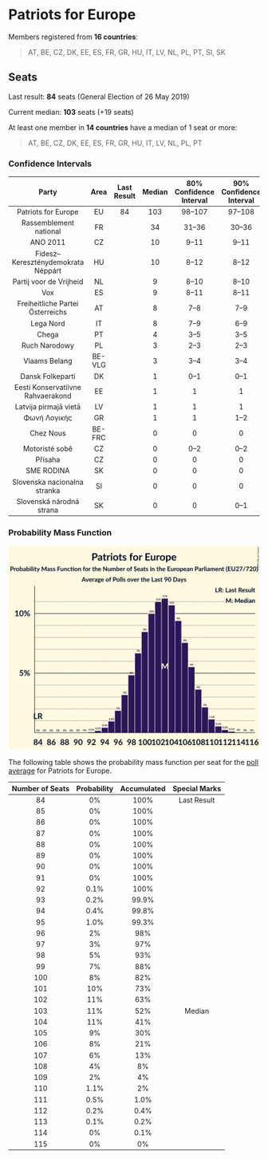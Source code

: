 # Patriots for Europe

Members registered from **16 countries**:

> AT, BE, CZ, DK, EE, ES, FR, GR, HU, IT, LV, NL, PL, PT, SI, SK

## Seats

Last result: **84** seats (General Election of 26 May 2019)

Current median: **103** seats (+19 seats)

At least one member in **14 countries** have a median of 1 seat or more:

> AT, BE, CZ, DK, EE, ES, FR, GR, HU, IT, LV, NL, PL, PT

### Confidence Intervals

| Party | Area | Last Result | Median | 80% Confidence Interval | 90% Confidence Interval | 95% Confidence Interval | 99% Confidence Interval |
|:-----:|:----:|:-----------:|:------:|:-----------------------:|:-----------------------:|:-----------------------:|:-----------------------:|
| Patriots for Europe | EU | 84 | 103 | 98–107 | 97–108 | 96–109 | 94–111 |
| Rassemblement national | FR | | 34 | 31–36 | 30–36 | 30–37 | 29–40 |
| ANO 2011 | CZ | | 10 | 9–11 | 9–11 | 9–11 | 8–11 |
| Fidesz–Kereszténydemokrata Néppárt | HU | | 10 | 8–12 | 8–12 | 8–13 | 8–13 |
| Partij voor de Vrijheid | NL | | 9 | 8–10 | 8–10 | 8–10 | 8–11 |
| Vox | ES | | 9 | 8–11 | 8–11 | 8–11 | 7–12 |
| Freiheitliche Partei Österreichs | AT | | 8 | 7–8 | 7–9 | 6–9 | 6–9 |
| Lega Nord | IT | | 8 | 7–9 | 6–9 | 6–10 | 6–10 |
| Chega | PT | | 4 | 3–5 | 3–5 | 3–5 | 3–6 |
| Ruch Narodowy | PL | | 3 | 2–3 | 2–3 | 2–3 | 1–4 |
| Vlaams Belang | BE-VLG | | 3 | 3–4 | 3–4 | 3–4 | 3–4 |
| Dansk Folkeparti | DK | | 1 | 0–1 | 0–1 | 0–1 | 0–1 |
| Eesti Konservatiivne Rahvaerakond | EE | | 1 | 1 | 1 | 1 | 1 |
| Latvija pirmajā vietā | LV | | 1 | 1 | 1 | 1–2 | 1–2 |
| Φωνή Λογικής | GR | | 1 | 1 | 1–2 | 1–2 | 1–2 |
| Chez Nous | BE-FRC | | 0 | 0 | 0 | 0 | 0 |
| Motoristé sobě | CZ | | 0 | 0–2 | 0–2 | 0–2 | 0–2 |
| Přísaha | CZ | | 0 | 0 | 0 | 0–1 | 0–1 |
| SME RODINA | SK | | 0 | 0 | 0 | 0 | 0–1 |
| Slovenska nacionalna stranka | SI | | 0 | 0 | 0 | 0 | 0 |
| Slovenská národná strana | SK | | 0 | 0 | 0–1 | 0–1 | 0–1 |

### Probability Mass Function

![Graph with seats probability mass function not yet produced](average-2025-01-31-seats-pmf-patriotsforeurope.png "Seats Probability Mass Function")

The following table shows the probability mass function per seat for the [poll average](average-2025-01-31.html) for Patriots for Europe.

| Number of Seats | Probability | Accumulated | Special Marks |
|:---------------:|:-----------:|:-----------:|:-------------:|
| 84 | 0% | 100% | Last Result |
| 85 | 0% | 100% |  |
| 86 | 0% | 100% |  |
| 87 | 0% | 100% |  |
| 88 | 0% | 100% |  |
| 89 | 0% | 100% |  |
| 90 | 0% | 100% |  |
| 91 | 0% | 100% |  |
| 92 | 0.1% | 100% |  |
| 93 | 0.2% | 99.9% |  |
| 94 | 0.4% | 99.8% |  |
| 95 | 1.0% | 99.3% |  |
| 96 | 2% | 98% |  |
| 97 | 3% | 97% |  |
| 98 | 5% | 93% |  |
| 99 | 7% | 88% |  |
| 100 | 8% | 82% |  |
| 101 | 10% | 73% |  |
| 102 | 11% | 63% |  |
| 103 | 11% | 52% | Median |
| 104 | 11% | 41% |  |
| 105 | 9% | 30% |  |
| 106 | 8% | 21% |  |
| 107 | 6% | 13% |  |
| 108 | 4% | 8% |  |
| 109 | 2% | 4% |  |
| 110 | 1.1% | 2% |  |
| 111 | 0.5% | 1.0% |  |
| 112 | 0.2% | 0.4% |  |
| 113 | 0.1% | 0.2% |  |
| 114 | 0% | 0.1% |  |
| 115 | 0% | 0% |  |


